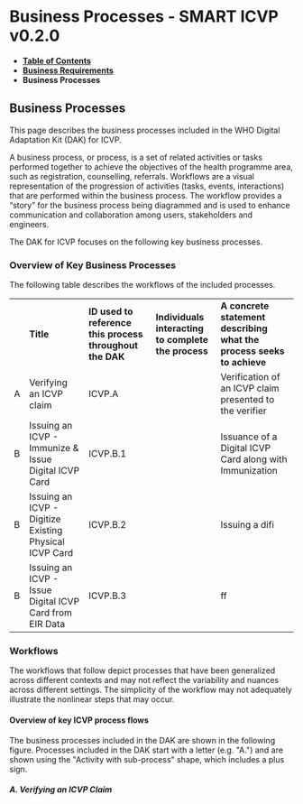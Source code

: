 # Business Processes - SMART ICVP v0.2.0

* [**Table of Contents**](toc.md)
* [**Business Requirements**](business-requirements.md)
* **Business Processes**

## Business Processes

This page describes the business processes included in the WHO Digital Adaptation Kit (DAK) for ICVP.

A business process, or process, is a set of related activities or tasks performed together to achieve the objectives of the health programme area, such as registration, counselling, referrals. Workflows are a visual representation of the progression of activities (tasks, events, interactions) that are performed within the business process. The workflow provides a “story” for the business process being diagrammed and is used to enhance communication and collaboration among users, stakeholders and engineers.

The DAK for ICVP focuses on the following key business processes.

### Overview of Key Business Processes

The following table describes the workflows of the included processes.

| | | | | |
| :--- | :--- | :--- | :--- | :--- |
|  | **Title** | **ID used to reference this process throughout the DAK** | **Individuals interacting to complete the process** | **A concrete statement describing what the process seeks to achieve** |
| A | Verifying an ICVP claim | ICVP.A |  | Verification of an ICVP claim presented to the verifier |
| B | Issuing an ICVP - Immunize & Issue Digital ICVP Card | ICVP.B.1 |  | Issuance of a Digital ICVP Card along with Immunization |
| B | Issuing an ICVP - Digitize Existing Physical ICVP Card | ICVP.B.2 |  | Issuing a difi |
| B | Issuing an ICVP - Issue Digital ICVP Card from EIR Data | ICVP.B.3 |  | ff |

### Workflows

The workflows that follow depict processes that have been generalized across different contexts and may not reflect the variability and nuances across different settings. The simplicity of the workflow may not adequately illustrate the nonlinear steps that may occur.

#### Overview of key ICVP process flows

The business processes included in the DAK are shown in the following figure. Processes included in the DAK start with a letter (e.g. "A.") and are shown using the "Activity with sub-process" shape, which includes a plus sign.

##### A. Verifying an ICVP Claim


